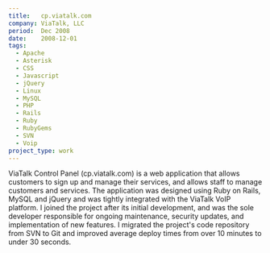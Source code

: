 ```yaml
---
title:   cp.viatalk.com
company: ViaTalk, LLC
period:  Dec 2008
date:    2008-12-01
tags:
  - Apache
  - Asterisk
  - CSS
  - Javascript
  - jQuery
  - Linux
  - MySQL
  - PHP
  - Rails
  - Ruby
  - RubyGems
  - SVN
  - Voip
project_type: work
---
```


ViaTalk Control Panel (cp.viatalk.com) is a web application that allows
customers to sign up and manage their services, and allows staff to manage
customers and services. The application was designed using Ruby on Rails,
MySQL and jQuery and was tightly integrated with the ViaTalk VoIP platform. I
joined the project after its initial development, and was the sole developer
responsible for ongoing maintenance, security updates, and implementation of
new features. I migrated the project's code repository from SVN to Git and
improved average deploy times from over 10 minutes to under 30 seconds.

<!--
**Biggest Challenge:** I really didn't know Ruby or Rails when I took over
this project. Fixing serious bugs and trying to add new features can be
difficult when you're learning a language and a framework.

**Biggest Triumph:** Speed improvements across the board from deployment
speeds to call record retrieval to playing voicemail.
-->
